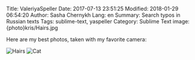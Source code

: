Title: ValeriyaSpeller
Date: 2017-07-13 23:51:25
Modified: 2018-01-29 06:54:20
Author: Sasha Chernykh
Lang: en
Summary: Search typos in Russian texts
Tags: sublime-text, yaspeller
Category: Sublime Text
image: {photo}kris/Hairs.jpg

Here are my best photos, taken with my favorite camera:

![Hairs]({photo}kris/Hairs.jpg)
![Cat]({photo}kris/Cat.jpg)